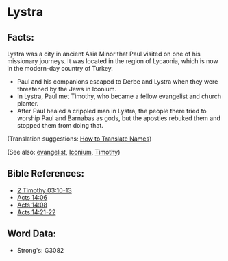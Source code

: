 # Lystra #

## Facts: ##

Lystra was a city in ancient Asia Minor that Paul visited on one of his missionary journeys. It was located in the region of Lycaonia, which is now in the modern-day country of Turkey.

* Paul and his companions escaped to Derbe and Lystra when they were threatened by the Jews in Iconium.
* In Lystra, Paul met Timothy, who became a fellow evangelist and church planter.
* After Paul healed a crippled man in Lystra, the people there tried to worship Paul and Barnabas as gods, but the apostles rebuked them and stopped them from doing that.

(Translation suggestions: [How to Translate Names](rc://en/ta/man/translate/translate-names))

(See also: [evangelist](../kt/evangelism.md), [Iconium](../names/iconium.md), [Timothy](../names/timothy.md))

## Bible References: ##

* [2 Timothy 03:10-13](rc://en/tn/help/2ti/03/10)
* [Acts 14:06](rc://en/tn/help/act/14/06)
* [Acts 14:08](rc://en/tn/help/act/14/08)
* [Acts 14:21-22](rc://en/tn/help/act/14/21)

## Word Data: ##

* Strong's: G3082
